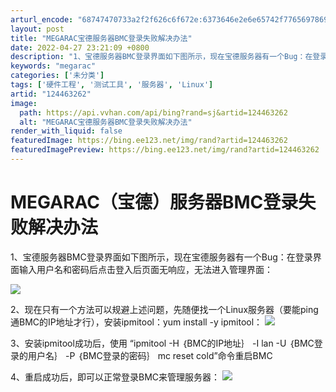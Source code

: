 ```yaml
---
arturl_encode: "68747470733a2f2f626c6f672e:6373646e2e6e65742f77656978696e5f34323234313631312f:61727469636c652f64657461696c732f313234343633323632"
layout: post
title: "MEGARAC宝德服务器BMC登录失败解决办法"
date: 2022-04-27 23:21:09 +0800
description: "1、宝德服务器BMC登录界面如下图所示，现在宝德服务器有一个Bug：在登录界面输入用户名和密码后点击"
keywords: "megarac"
categories: ['未分类']
tags: ['硬件工程', '测试工具', '服务器', 'Linux']
artid: "124463262"
image:
  path: https://api.vvhan.com/api/bing?rand=sj&artid=124463262
  alt: "MEGARAC宝德服务器BMC登录失败解决办法"
render_with_liquid: false
featuredImage: https://bing.ee123.net/img/rand?artid=124463262
featuredImagePreview: https://bing.ee123.net/img/rand?artid=124463262
---
```


# MEGARAC（宝德）服务器BMC登录失败解决办法

1、宝德服务器BMC登录界面如下图所示，现在宝德服务器有一个Bug：在登录界面输入用户名和密码后点击登入后页面无响应，无法进入管理界面：

![](https://i-blog.csdnimg.cn/blog_migrate/ab15fb3961e6126f647eeb18bbd03e28.png)

2、现在只有一个方法可以规避上述问题，先随便找一个Linux服务器（要能ping通BMC的IP地址才行），安装ipmitool：yum install -y ipmitool：
![](https://i-blog.csdnimg.cn/blog_migrate/0d98fdb6f57f68a78550d037717eab7d.png)

3、安装ipmitool成功后，使用 “ipmitool -H ｛BMC的IP地址｝ -I lan -U ｛BMC登录的用户名｝ -P ｛BMC登录的密码｝ mc reset cold”命令重启BMC

4、重启成功后，即可以正常登录BMC来管理服务器：
![](https://i-blog.csdnimg.cn/blog_migrate/00638092fac08e66708ede9f57c4aa97.png)